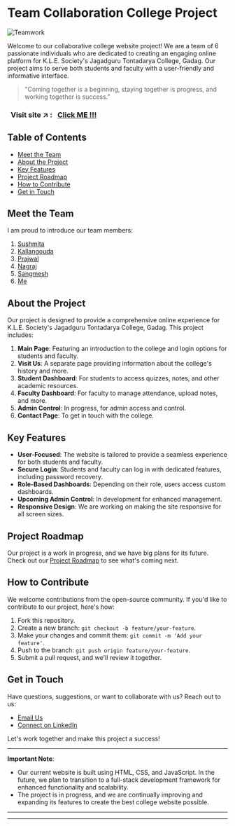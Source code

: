 
# Team Collaboration College Project

![Teamwork](https://img.shields.io/badge/Teamwork-%E2%9D%A4-brightgreen.svg)

Welcome to our collaborative college website project! We are a team of 6 passionate individuals who are dedicated to creating an engaging online platform for K.L.E. Society's Jagadguru Tontadarya College, Gadag. Our project aims to serve both students and faculty with a user-friendly and informative interface.

> "Coming together is a beginning, staying together is progress, and working together is success."

### &nbsp; Visit site :arrow_upper_right: : &nbsp; [Click ME !!!](https://sahil-s-i.github.io/TeamCollab-College_Phase/)

<!-- > "Our goal is to build a successful website for our college where we learn and gain education." - [Your Name] -->


## Table of Contents

  - [Meet the Team](#meet-the-team)
  - [About the Project](#about-the-project)
  - [Key Features](#key-features)
  - [Project Roadmap](#project-roadmap)
  - [How to Contribute](#how-to-contribute)
  - [Get in Touch](#get-in-touch)



## Meet the Team

I am proud to introduce our  team members:

1. [Sushmita](https://github.com/Sushmitahanji)
2. [Kallangouda](https://github.com/Kallangouda)
3. [Prajwal](https://github.com/prajwal-r-h)
4. [Nagraj](https://github.com/Nagaraja-Kamatar)
5. [Sangmesh](https://github.com/SangameshPK-2003)
6. [Me](https://github.com/Sahil-s-i)

## About the Project

Our project is designed to provide a comprehensive online experience for K.L.E. Society's Jagadguru Tontadarya College, Gadag. This project includes:

1. **Main Page**: Featuring an introduction to the college and login options for students and faculty.
2. **Visit Us**: A separate page providing information about the college's history and more.
3. **Student Dashboard**: For students to access quizzes, notes, and other academic resources.
4. **Faculty Dashboard**: For faculty to manage attendance, upload notes, and more.
5. **Admin Control**: In progress, for admin access and control.
6. **Contact Page**: To get in touch with the college.

## Key Features

- **User-Focused**: The website is tailored to provide a seamless experience for both students and faculty.
- **Secure Login**: Students and faculty can log in with dedicated features, including password recovery.
- **Role-Based Dashboards**: Depending on their role, users access custom dashboards.
- **Upcoming Admin Control**: In development for enhanced management.
- **Responsive Design**: We are working on making the site responsive for all screen sizes.

## Project Roadmap

Our project is a work in progress, and we have big plans for its future. Check out our [Project Roadmap](/roadmap.md) to see what's coming next.

## How to Contribute

We welcome contributions from the open-source community. If you'd like to contribute to our project, here's how:

1. Fork this repository.
2. Create a new branch: `git checkout -b feature/your-feature`.
3. Make your changes and commit them: `git commit -m 'Add your feature'`.
4. Push to the branch: `git push origin feature/your-feature`.
5. Submit a pull request, and we'll review it together.

## Get in Touch

Have questions, suggestions, or want to collaborate with us? Reach out to us:

- [Email Us](sahilismailnavar@gmail.com)
- [Connect on LinkedIn](https://www.linkedin.com/in/sahil-ismailnavar)

Let's work together and make this project a success!

---


**Important Note**: 
- Our current website is built using HTML, CSS, and JavaScript. In the future, we plan to transition to a full-stack development framework for enhanced functionality and scalability.
- The project is in progress, and we are continually improving and expanding its features to create the best college website possible.

---
---
